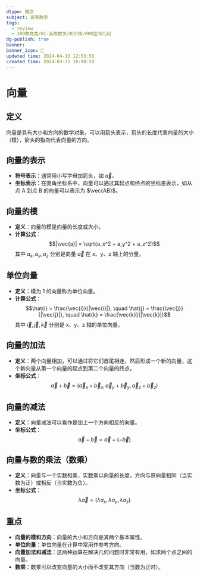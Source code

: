 ```yaml
---
dtype: 概念
subject: 高等数学
tags:
  - review
  - 300教育类/01-高等数学/知识库/008空间几何
dg-publish: true
banner: 
banner_icon: 🧠
updated time: 2024-04-13 12:53:50
created time: 2024-03-25 18:08:59
---
```

# 向量

## 定义
向量是具有大小和方向的数学对象，可以用箭头表示，箭头的长度代表向量的大小（模），箭头的指向代表向量的方向。

## 向量的表示
- **符号表示**：通常用小写字母加箭头，如 $\vec{a}$。
- **坐标表示**：在直角坐标系中，向量可以通过其起点和终点的坐标差表示，如从点 A 到点 B 的向量可以表示为 $\vec{AB}$。

## 向量的模
- **定义**：向量的模是向量的长度或大小。
- **计算公式**：
  $$|\vec{a}| = \sqrt{a_x^2 + a_y^2 + a_z^2}$$
  其中 $a_x, a_y, a_z$ 分别是向量 $\vec{a}$ 在 x、y、z 轴上的分量。

## 单位向量
- **定义**：模为 1 的向量称为单位向量。
- **计算公式**：
  $$\hat{i} = \frac{\vec{i}}{|\vec{i}|}, \quad \hat{j} = \frac{\vec{j}}{|\vec{j}|}, \quad \hat{k} = \frac{\vec{k}}{|\vec{k}|}$$
  其中 $\vec{i}, \vec{j}, \vec{k}$ 分别是 x、y、z 轴的单位向量。

## 向量的加法
- **定义**：两个向量相加，可以通过将它们首尾相连，然后形成一个新的向量，这个新向量从第一个向量的起点到第二个向量的终点。
- **坐标公式**：
  $$\vec{a} + \vec{b} = (\vec{a}_x + \vec{b}_x, \vec{a}_y + \vec{b}_y, \vec{a}_z + \vec{b}_z)$$

## 向量的减法
- **定义**：向量减法可以看作是加上一个方向相反的向量。
- **坐标公式**：
  $$\vec{a} - \vec{b} = \vec{a} + (-\vec{b})$$

## 向量与数的乘法（数乘）
- **定义**：向量与一个实数相乘，实数乘以向量的长度，方向与原向量相同（当实数为正）或相反（当实数为负）。
- **坐标公式**：
  $$\lambda \vec{a} = (\lambda a_x, \lambda a_y, \lambda a_z)$$

## 重点
- **向量的模和方向**：向量的大小和方向是其两个基本属性。
- **单位向量**：单位向量在计算中常用作参考方向。
- **向量加法和减法**：这两种运算在解决几何问题时非常有用，如求两个点之间的向量。
- **数乘**：数乘可以改变向量的大小而不改变其方向（当数为正时）。

